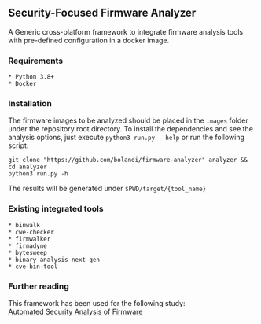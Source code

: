 ## Security-Focused Firmware Analyzer

A Generic cross-platform framework to integrate firmware analysis tools with pre-defined configuration in a docker image. 

### Requirements

    * Python 3.8+
    * Docker

### Installation

The firmware images to be analyzed should be placed in the `images` folder under the repository root directory. To 
install the dependencies and see the analysis options, just execute `python3 run.py --help` or run the following script:

```commandline
git clone "https://github.com/bolandi/firmware-analyzer" analyzer && cd analyzer
python3 run.py -h
```

The results will be generated under `$PWD/target/{tool_name}`

### Existing integrated tools

    * binwalk
    * cwe-checker
    * firmwalker
    * firmadyne
    * bytesweep
    * binary-analysis-next-gen
    * cve-bin-tool

### Further reading

This framework has been used for the following study:\
[Automated Security Analysis of Firmware](https://www.diva-portal.org/smash/record.jsf?pid=diva2%3A1704788&dswid=-2964)

